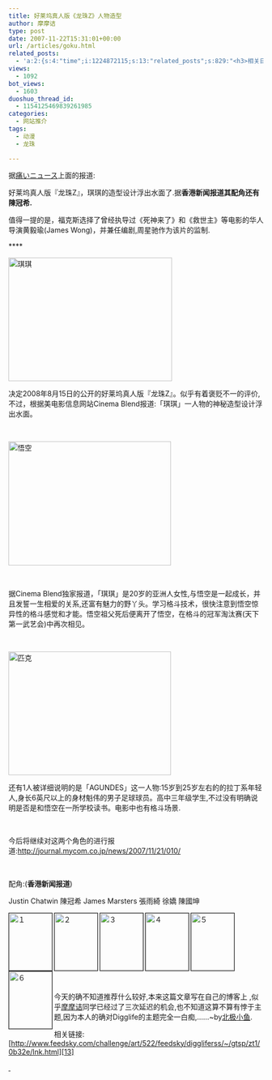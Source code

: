 ```yaml
---
title: 好莱坞真人版《龙珠Z》人物造型
author: 摩摩诘
type: post
date: 2007-11-22T15:31:01+00:00
url: /articles/goku.html
related_posts:
  - 'a:2:{s:4:"time";i:1224872115;s:13:"related_posts";s:829:"<h3>相关日志</h3><ul class="related_post"><li><a href="http://www.digglife.cn/articles/japanese-sub-detective-conan508.html" title="名侦探柯南第508集日文字幕DiggLife版">名侦探柯南第508集日文字幕DiggLife版</a></li><li><a href="http://www.digglife.cn/articles/japanese-sub-detective-conan.html" title="名侦探柯南第507集日文字幕DiggLife版">名侦探柯南第507集日文字幕DiggLife版</a></li><li><a href="http://www.digglife.cn/articles/happy-birthday-astro-boy.html" title="铁臂阿童木5岁生日快乐">铁臂阿童木5岁生日快乐</a></li><li><a href="http://www.digglife.cn/articles/animetion-character-become-councillor.html" title="恶搞:动漫人物泉こなた荣登日本参议院议员候选">恶搞:动漫人物泉こなた荣登日本参议院议员候选</a></li></ul>";}'
views:
  - 1092
bot_views:
  - 1603
duoshuo_thread_id:
  - 1154125469839261985
categories:
  - 网站推介
tags:
  - 动漫
  - 龙珠

---
```


据[痛いニュース][2]上面的报道:

好莱坞真人版『龙珠Z』，琪琪的造型设计浮出水面了.据**香港新闻报道其配角还有陳冠希.**

值得一提的是，福克斯选择了曾经执导过《死神来了》和《救世主》等电影的华人导演黄毅瑜(James Wong)，并兼任编剧,周星驰作为该片的监制.

****&#160;

[<img height="244" alt="琪琪" src="https://www.digglife.net/wp-content/uploads/3/379/2007/11/thumb.jpg" width="323" border="0" />][3] 

<!--more-->

决定2008年8月15日的公开的好莱坞真人版『龙珠Z』。似乎有着褒贬不一的评价,不过，根据美电影信息网站Cinema Blend报道:「琪琪」一人物的神秘造型设计浮出水面。

&#160;

[<img height="245" alt="悟空" src="https://www.digglife.net/wp-content/uploads/3/379/2007/11/thumb1.jpg" width="321" border="0" />][4] 

&#160;

据Cinema Blend独家报道，「琪琪」是20岁的亚洲人女性,与悟空是一起成长，并且发誓一生相爱的关系,还富有魅力的野丫头。学习格斗技术，很快注意到悟空惊异性的格斗感觉和才能。悟空祖父死后便离开了悟空，在格斗的冠军淘汰赛(天下第一武艺会)中再次相见。

&#160;

[<img height="244" alt="匹克" src="https://www.digglife.net/wp-content/uploads/3/379/2007/11/thumb2.jpg" width="321" border="0" />][5] 

还有1人被详细说明的是「AGUNDES」这一人物:15岁到25岁左右的的拉丁系年轻人,身长6英尺以上的身材魁伟的男子足球球员。高中三年级学生,不过没有明确说明是否是和悟空在一所学校读书。电影中也有格斗场景.

&#160;

今后将继续对这两个角色的进行报道:<http://journal.mycom.co.jp/news/2007/11/21/010/>

&#160;

配角:(**香港新闻报道**)

Justin Chatwin 陳冠希 James Marsters 張雨綺 徐嬌 陳國坤[][6]

[<img height="113" alt="１" src="https://www.digglife.net/qiniu/2217/image/15cd50386f4f223d8df6c1628c0a39e9.jpg" width="85" align="left" border="1" />][7][<img height="113" alt="２" src="http://digglife.qiniudn.com/qiniu/2217/image/5ec786d06faa9650b550ccaf07436b6b.jpg" width="85" align="left" border="1" />][8][<img height="113" alt="３" src="http://digglife.qiniudn.com/qiniu/2217/image/5744a37015717e7d6a8c6043516cea4c.jpg" width="85" align="left" border="1" />][9][<img height="113" alt="４" src="http://digglife.qiniudn.com/qiniu/2217/image/eeabf5b89fd5483ff3568622ec100c41.jpg" width="85" align="left" border="1" />][10][<img height="113" alt="５" src="http://digglife.qiniudn.com/qiniu/2217/image/2dbc8c9a7282af73f92cef2d5da4d73f.jpg" width="85" align="left" border="1" />][11][<img height="113" alt="６" src="http://digglife.qiniudn.com/qiniu/2217/image/85785c04ecc7357292927f5d12323afe.jpg" width="85" align="left" border="1" />][12]

&#160;

&#160;

&#160;

&#160;

&#160;

今天的确不知道推荐什么较好,本来这篇文章写在自己的博客上 ,似乎<a href="https://www.digglife.net/" target="_blank">摩摩诘</a>同学已经过了三次延迟的机会,也不知道这算不算有悖于主题,因为本人的确对Digglife的主题完全一白痴,&#8230;&#8230;~by<a href="http://nihonmessage.yo2.cn/" target="_blank">北极小鱼</a>.

相关链接:[http://www.feedsky.com/challenge/art/522/feedsky/diggliferss/~/gtsp/zt1/0b32e/lnk.html][13]

[&#160;][6]

 [1]: https://www.digglife.net/qiniu/2217/image/6778cb37c7eb5af96cd7c8a4af41b26e.jpg
 [2]: https://www.digglife.net/articles/carton.html
 [3]: https://www.digglife.net/wp-content/uploads/3/379/2007/11/.jpg
 [4]: https://www.digglife.net/wp-content/uploads/3/379/2007/11/1.jpg
 [5]: https://www.digglife.net/wp-content/uploads/3/379/2007/11/2.jpg
 [6]: http://www.youtube.com/watch?v=MQyxZlOLRxQ "http://www.youtube.com/watch?v=MQyxZlOLRxQ"
 [7]: http://image.blog.livedoor.jp/dqnplus/imgs/3/f/3f02517f.jpg
 [8]: http://image.blog.livedoor.jp/dqnplus/imgs/3/1/31703a9a.jpg
 [9]: http://image.blog.livedoor.jp/dqnplus/imgs/8/4/84fe0405.jpg
 [10]: http://image.blog.livedoor.jp/dqnplus/imgs/9/e/9e093ca6.jpg
 [11]: http://image.blog.livedoor.jp/dqnplus/imgs/3/7/377ab8fb.jpg
 [12]: http://image.blog.livedoor.jp/dqnplus/imgs/a/1/a112d3ac.jpg
 [13]: http://www.feedsky.com/challenge/art/522/feedsky/diggliferss/~/gtsp/zt1/0b32e/lnk.html "http://www.feedsky.com/challenge/art/522/feedsky/diggliferss/~/gtsp/zt1/0b32e/lnk.html"
